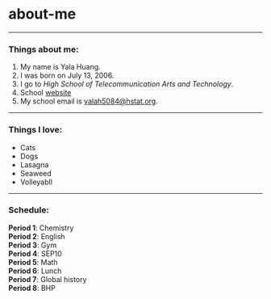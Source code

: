 # **about-me**

---

### Things about me:

1. My name is Yala Huang.
2. I was born on July 13, 2006.
3. I go to _High School of Telecommunication Arts and Technology_.
4. School [website](https://www.hstat.org/)
5. My school email is yalah5084@hstat.org.

---

### Things I love:

* Cats
* Dogs 
* Lasagna
* Seaweed
* Volleyabll

---

### Schedule:

**Period 1**: Chemistry  
**Period 2**: English  
**Period 3**: Gym  
**Period 4**: SEP10  
**Period 5**: Math  
**Period 6**: Lunch  
**Period 7**: Global history  
**Period 8**: BHP  

